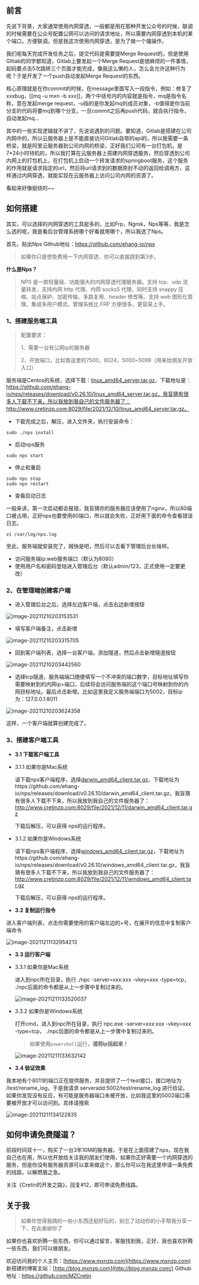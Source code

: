 ## 前言

先说下背景，大家通常使用内网穿透，一般都是用在那种开发公众号的时候，联调的时候需要在公众号配置公网可以访问的请求地址，所以需要内网穿透到本机的某个端口，方便联调。但是我这次使用内网穿透，是为了做一个骚操作。

我们呢每天完成开发任务之后，提交代码是需要提Merge Request的，但是使用GItlab的同学都知道，Gitlab上要发起一个Merge Request是很麻烦的一件事情，起码要点击5次跳转三个页面才能完成，像我这么懒的人，怎么会允许这种行为呢？于是开发了一个push自动发起Merge Request的东西。

核心原理就是在你commit的时候，在message里面写入一段指令，例如：修复了xxxbug，[[mq -u mxn -b xxx]]，两个中括号内的内容就是指令，mq是指令名称，意在发起merge request，-u指的是你发起mq的成员对象，-b值得是你当前分支的代码将要mq到哪个分支。一旦commit之后再push代码，就会执行指令，自动发起mq...  

其中的一些实现逻辑就不讲了，先说说遇到的问题。要知道，Gitlab是搭建在公司内网中的，所以云服务器上是不能直接访问Gitlab自带的api的，所以我需要一条桥梁，就是阿里云服务器到公司内网的桥梁，正好我们公司有一台打包机，是7*24小时待机的，所以我打算在云服务器上搭建内网穿透服务，然后穿透到公司内网上的打包机上，在打包机上启动一个转发请求的springboot服务，这个服务的作用就是请求指定的url，然后将url请求到的数据原封不动的返回给调用方，这样通过内网穿透，就能实现在云服务器上访问公司内网的资源了。

看起来好像挺绕的~~

## 如何搭建

其实，可以选择的内网穿透的工具挺多的，比如Frp，Ngrok，Nps等等，我是怎么选的呢，我是看后台管理系统哪个好看就用哪个，所以我选了Nps。

首先，贴出Nps Github地址：https://github.com/ehang-io/nps

> 如果你只是想免费用一下内网穿透，你可以直接跳到第3步。

**什么是Nps？**

> NPS 是一款轻量级、功能强大的内网穿透代理服务器。支持 tcp、udp 流量转发，支持内网 http 代理、内网 socks5 代理，同时支持 snappy 压缩、站点保护、加密传输、多路复用、header 修改等。支持 web 图形化管理，集成多用户模式。管理系统比 FRP 方便很多，更容易上手。

### 1、搭建服务端工具

> 配置要求：
>
> 1、需要一台有公网ip的服务器
>
> 2、开放端口，比如我这里的7500，8024，5000~5099（用来给朋友开放入口）

服务端是Centos的系统，选择下载：[linux_amd64_server.tar.gz](https://github.com/ehang-io/nps/releases/download/v0.26.10/linux_amd64_server.tar.gz)，下载地址是：https://github.com/ehang-io/nps/releases/download/v0.26.10/linux_amd64_server.tar.gz，我盲猜有很多人下载不下来，所以我放到我自己的文件服务器了：http://www.cretinzp.com:8029/file/2021/12/10/linux_amd64_server.tar.gz。

+ 下载完成之后，解压，进入文件夹，执行安装命令：

```shell
sudo ./nps install
```

+ 启动nps服务

```shell
sudo nps start
```

+ 停止和重启

```shell
sudo nps stop
sudo nps restart
```

+ 查看启动日志

一般来讲，第一次启动都会报错，我盲猜你的服务器应该使用了nginx，所以80端口被占用，正好nps也要使用80端口，所以就会失败，正好用下面的命令查看错误日志。

```shell
vi /var/log/nps.log
```

至此，服务端就安装完了，贼快是吧，然后可以去看下管理后台长啥样。

- 访问服务端ip:web服务端口（默认为8080）
- 使用用户名和密码登陆进入管理后台（默认admin/123，正式使用一定要更改）

### 2、在管理端创建客户端

+ 进入管理后台之后，选择左边客户端，点击右边新增按钮

![image-20211210203153531](./images/image-20211210203153531.png)

+ 填写客户端备注，点击新增

![image-20211210203315705](./images/image-20211210203315705.png)

+ 回到客户端列表，选择一台客户端，添加隧道，然后点击新增隧道按钮

![image-20211210203442560](./images/image-20211210203442560.png)

+ 选择tcp隧道，服务端端口随便填写一个不冲突的端口数字，目标地址填写你需要映射到的内网ip+端口，后续将会访问服务端的这个端口号映射到你的内网目标地址。最后点击新增。比如这里我定义服务端端口为5002，目标ip为：127.0.0.1:8011

![image-20211210203624358](./images/image-20211210203624358.png)

这样，一个客户端就算创建完成了。

### 3、搭建客户端工具

+ **3.1 下载客户端工具**
+ 3.1.1 如果你是Mac系统

  请下载nps客户端程序，选择[darwin_amd64_client.tar.gz](https://github.com/ehang-io/nps/releases/download/v0.26.10/darwin_amd64_client.tar.gz)，下载地址为https://github.com/ehang-io/nps/releases/download/v0.26.10/darwin_amd64_client.tar.gz，我盲猜有很多人下载不下来，所以我放到我自己的文件服务器了：http://www.cretinzp.com:8029/file/2021/12/11/darwin_amd64_client.tar.gz

  下载后解压，可以获得 nps的运行程序。

+ 3.1.2 如果你是Windows系统

  请下载nps客户端程序，选择[windows_amd64_client.tar.gz](https://github.com/ehang-io/nps/releases/download/v0.26.10/windows_amd64_client.tar.gz)，下载地址为https://github.com/ehang-io/nps/releases/download/v0.26.10/windows_amd64_client.tar.gz，我盲猜有很多人下载不下来，所以我放到我自己的文件服务器了：http://www.cretinzp.com:8029/file/2021/12/11/windows_amd64_client.tar.gz

  下载后解压，可以获得 nps的运行程序。

+ **3.2 复制运行指令**

进入客户端列表，点击你需要使用的客户端左边的+号，在展开的信息中复制客户端命令

![image-20211211132954213](./images/image-20211211132954213.png)

+ **3.3 运行客户端**

+ 3.3.1 如果你是Mac系统

  进入到npc所在目录，执行 ./npc -server=xxx:xxx -vkey=xxx -type=tcp， ./npc后面的命令都是从上一步骤中复制过来的。

  ![image-20211211133520037](./images/image-20211211133520037.png)

+ 3.3.2 如果你是Windows系统

  打开cmd，进入到npc所在目录，执行 npc.exe -server=xxx:xxx -vkey=xxx -type=tcp， ./npc后面的命令都是从上一步骤中复制过来的。

  > 如果使用`powershell`运行，**请将ip括起来！**

  ![image-20211211133632142](./images/image-20211211133632142.png)

+ **3.4 验证效果**

我本地有个8011的端口正在提供服务，并且提供了一个test接口，接口地址为 /test/rename_log，于是我请求 serveradd:5002/test/rename_log 进行验证。如果你发现没有反应，有可能是服务器端口未被开放，比如我这里的5002端口需要被开放才可以访问到。具体请搜索

![image-20211211134122835](./images/image-20211211134122835.png)



## 如何申请免费隧道？

前段时间双十一，购买了一台3年10M的服务器，于是在上面搭建了nps，现在我自己也在用，所以也开放给关注我的朋友们使用，如果你正好需要一个内网穿透的服务，但是你没有服务器资源可以拿来做这个，那么你可以在我这里申请一条免费的线路，以解燃眉之急。

关注《Cretin的开发之路》，回复#12，即可申请免费线路。



## 关于我

> 如果你觉得我搞的一些小东西还挺好玩的，别忘了动动你的小手帮我分享一下，在此谢谢你了

如果你也喜欢折腾一些东西，你可以通过留言，客服找到我，正好，我也喜欢折腾一些东西，我们可以做朋友。

欢迎访问我的个人主页：[https://www.mxnzp.com](https://www.mxnzp.com)
新搭建的博客主站：[http://blog.mxnzp.com](http://blog.mxnzp.com/)
Github地址：https://github.com/MZCretin